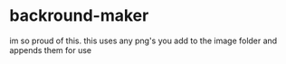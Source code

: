 # backround-maker
im so proud of this.  this uses any png's you add to the image folder and appends them for use
